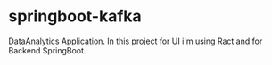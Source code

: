 # springboot-kafka
  DataAnalytics Application. In this project for UI i'm using Ract and for Backend SpringBoot.
